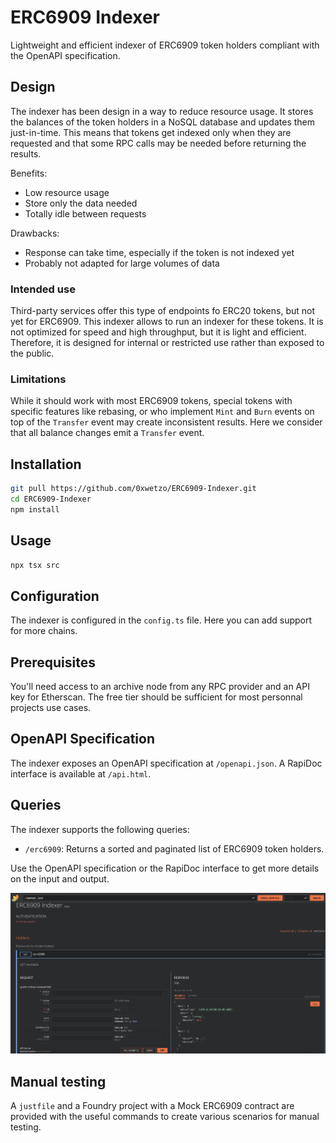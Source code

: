 # ERC6909 Indexer

Lightweight and efficient indexer of ERC6909 token holders compliant with the OpenAPI specification.

## Design

The indexer has been design in a way to reduce resource usage.
It stores the balances of the token holders in a NoSQL database and updates them just-in-time.
This means that tokens get indexed only when they are requested and that some RPC calls may be needed before returning the results.

Benefits:

-   Low resource usage
-   Store only the data needed
-   Totally idle between requests

Drawbacks:

-   Response can take time, especially if the token is not indexed yet
-   Probably not adapted for large volumes of data

### Intended use

Third-party services offer this type of endpoints fo ERC20 tokens, but not yet for ERC6909.
This indexer allows to run an indexer for these tokens.
It is not optimized for speed and high throughput, but it is light and efficient.
Therefore, it is designed for internal or restricted use rather than exposed to the public.

### Limitations

While it should work with most ERC6909 tokens, special tokens with specific features like rebasing, or who implement `Mint` and `Burn` events on top of the `Transfer` event may create inconsistent results. Here we consider that all balance changes emit a `Transfer` event.

## Installation

```bash
git pull https://github.com/0xwetzo/ERC6909-Indexer.git
cd ERC6909-Indexer
npm install
```

## Usage

```bash
npx tsx src
```

## Configuration

The indexer is configured in the `config.ts` file.
Here you can add support for more chains.

## Prerequisites

You'll need access to an archive node from any RPC provider and an API key for Etherscan.
The free tier should be sufficient for most personnal projects use cases.

## OpenAPI Specification

The indexer exposes an OpenAPI specification at `/openapi.json`.
A RapiDoc interface is available at `/api.html`.

## Queries

The indexer supports the following queries:

-   `/erc6909`: Returns a sorted and paginated list of ERC6909 token holders.

Use the OpenAPI specification or the RapiDoc interface to get more details on the input and output.

![RapiDoc](./docs/RapiDoc.png)

## Manual testing

A `justfile` and a Foundry project with a Mock ERC6909 contract are provided with the useful commands to create various scenarios for manual testing.
